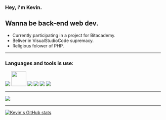 ### Hey, i'm Kevin.
Wanna be back-end web dev.
---
- Currently participating in a project for Bitacademy.
- Beliver in VisualStudioCode supremacy.
- Religious folower of PHP.

---

### Languages and tools is use:

<img src="https://img.icons8.com/color/48/000000/visual-studio-code-2019.png"/> <img width="48px" src="https://www.php.net/images/logos/new-php-logo.svg"/> <img src="https://img.icons8.com/color/48/000000/javascript--v1.png"/> <img src="https://img.icons8.com/color/48/000000/mysql-logo.png"/> <img src="https://img.icons8.com/color/48/000000/html-5--v1.png"/> <img src="https://img.icons8.com/color/48/000000/css3.png"/>

---

<img align="center" src="https://github-readme-stats.vercel.app/api?username=GyKevin&show_icons=true&hide_border=true&theme=dark"/>

---

[![Kevin's GitHub stats](https://github-readme-stats.vercel.app/api?username=GyKevin)](https://github.com/GyKevin/github-readme-stats)


<!--
**GyKevin/GyKevin** is a ✨ _special_ ✨ repository because its `README.md` (this file) appears on your GitHub profile.

Here are some ideas to get you started:

- 🔭 I’m currently working on ...
- 🌱 I’m currently learning ...
- 👯 I’m looking to collaborate on ...
- 🤔 I’m looking for help with ...
- 💬 Ask me about ...
- 📫 How to reach me: ...
- 😄 Pronouns: ...
- ⚡ Fun fact: ...
-->
